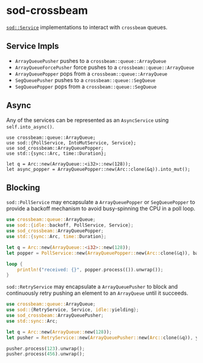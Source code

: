 # sod-crossbeam

[`sod::Service`](github.com/thill/sod) implementations to interact with `crossbeam` queues.

## Service Impls

- `ArrayQueuePusher` pushes to a `crossbeam::queue::ArrayQueue`
- `ArrayQueueForcePusher` force pushes to a `crossbeam::queue::ArrayQueue`
- `ArrayQueuePopper` pops from a `crossbeam::queue::ArrayQueue`
- `SegQueuePusher` pushes to a `crossbeam::queue::SegQueue`
- `SegQueuePopper` pops from a `crossbeam::queue::SegQueue`

## Async

Any of the services can be represented as an `AsyncService` using `self.into_async()`.

```
use crossbeam::queue::ArrayQueue;
use sod::{PollService, IntoMutService, Service};
use sod_crossbeam::ArrayQueuePopper;
use std::{sync::Arc, time::Duration};

let q = Arc::new(ArrayQueue::<i32>::new(128));
let async_popper = ArrayQueuePopper::new(Arc::clone(&q)).into_mut();
```

## Blocking

`sod::PollService` may encapsulate a `ArrayQueuePopper` or `SegQueuePopper` to provide a backoff mechanism to avoid busy-spinning the CPU in a poll loop.

```rust
use crossbeam::queue::ArrayQueue;
use sod::{idle::backoff, PollService, Service};
use sod_crossbeam::ArrayQueuePopper;
use std::{sync::Arc, time::Duration};

let q = Arc::new(ArrayQueue::<i32>::new(128));
let popper = PollService::new(ArrayQueuePopper::new(Arc::clone(&q)), backoff);

loop {
    println!("received: {}", popper.process(()).unwrap());
}
```

`sod::RetryService` may encapsulate a `ArrayQueuePusher` to block and continuously retry pushing an element to an `ArrayQueue` until it succeeds.

```rust
use crossbeam::queue::ArrayQueue;
use sod::{RetryService, Service, idle::yielding};
use sod_crossbeam::ArrayQueuePusher;
use std::sync::Arc;

let q = Arc::new(ArrayQueue::new(128));
let pusher = RetryService::new(ArrayQueuePusher::new(Arc::clone(&q)), yielding);

pusher.process(123).unwrap();
pusher.process(456).unwrap();
```
